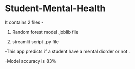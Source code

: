 # Student-Mental-Health

It contains 2 files - 

1) Random forest model .joblib file 

2) streamlit script .py file 


-This app predicts if a student have a mental diorder or not . 

-Model accuracy is 83%
